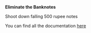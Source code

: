**Eliminate the Banknotes**

Shoot down falling 500 rupee notes

You can find all the documentation [here](http://intro16.nyuad.im/index.php/2016/11/17/eliminate-the-banknotes/)
